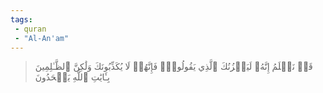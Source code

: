 ```yaml
---
tags: 
 - quran 
 - "Al-An'am"
---
```


> قَدۡ نَعۡلَمُ إِنَّهُۥ لَيَحۡزُنُكَ ٱلَّذِي يَقُولُونَۖ فَإِنَّهُمۡ لَا يُكَذِّبُونَكَ وَلَٰكِنَّ ٱلظَّـٰلِمِينَ بِـَٔايَٰتِ ٱللَّهِ يَجۡحَدُونَ
